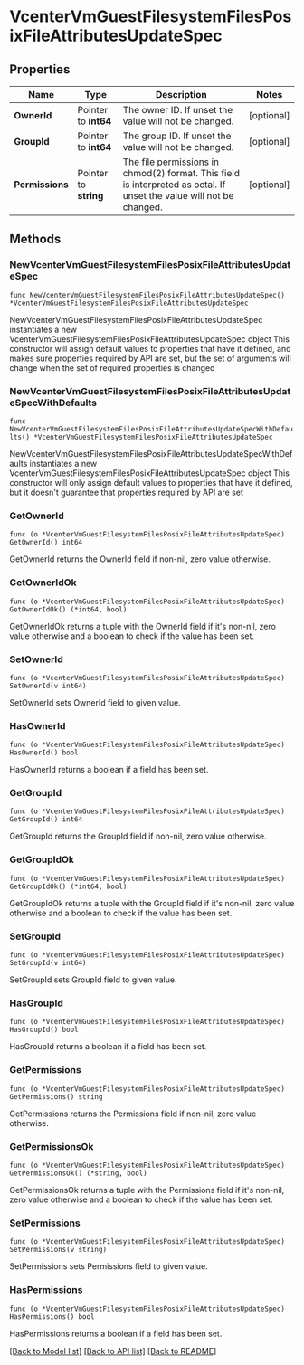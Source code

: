 # VcenterVmGuestFilesystemFilesPosixFileAttributesUpdateSpec

## Properties

Name | Type | Description | Notes
------------ | ------------- | ------------- | -------------
**OwnerId** | Pointer to **int64** | The owner ID. If unset the value will not be changed. | [optional] 
**GroupId** | Pointer to **int64** | The group ID. If unset the value will not be changed. | [optional] 
**Permissions** | Pointer to **string** | The file permissions in chmod(2) format. This field is interpreted as octal. If unset the value will not be changed. | [optional] 

## Methods

### NewVcenterVmGuestFilesystemFilesPosixFileAttributesUpdateSpec

`func NewVcenterVmGuestFilesystemFilesPosixFileAttributesUpdateSpec() *VcenterVmGuestFilesystemFilesPosixFileAttributesUpdateSpec`

NewVcenterVmGuestFilesystemFilesPosixFileAttributesUpdateSpec instantiates a new VcenterVmGuestFilesystemFilesPosixFileAttributesUpdateSpec object
This constructor will assign default values to properties that have it defined,
and makes sure properties required by API are set, but the set of arguments
will change when the set of required properties is changed

### NewVcenterVmGuestFilesystemFilesPosixFileAttributesUpdateSpecWithDefaults

`func NewVcenterVmGuestFilesystemFilesPosixFileAttributesUpdateSpecWithDefaults() *VcenterVmGuestFilesystemFilesPosixFileAttributesUpdateSpec`

NewVcenterVmGuestFilesystemFilesPosixFileAttributesUpdateSpecWithDefaults instantiates a new VcenterVmGuestFilesystemFilesPosixFileAttributesUpdateSpec object
This constructor will only assign default values to properties that have it defined,
but it doesn't guarantee that properties required by API are set

### GetOwnerId

`func (o *VcenterVmGuestFilesystemFilesPosixFileAttributesUpdateSpec) GetOwnerId() int64`

GetOwnerId returns the OwnerId field if non-nil, zero value otherwise.

### GetOwnerIdOk

`func (o *VcenterVmGuestFilesystemFilesPosixFileAttributesUpdateSpec) GetOwnerIdOk() (*int64, bool)`

GetOwnerIdOk returns a tuple with the OwnerId field if it's non-nil, zero value otherwise
and a boolean to check if the value has been set.

### SetOwnerId

`func (o *VcenterVmGuestFilesystemFilesPosixFileAttributesUpdateSpec) SetOwnerId(v int64)`

SetOwnerId sets OwnerId field to given value.

### HasOwnerId

`func (o *VcenterVmGuestFilesystemFilesPosixFileAttributesUpdateSpec) HasOwnerId() bool`

HasOwnerId returns a boolean if a field has been set.

### GetGroupId

`func (o *VcenterVmGuestFilesystemFilesPosixFileAttributesUpdateSpec) GetGroupId() int64`

GetGroupId returns the GroupId field if non-nil, zero value otherwise.

### GetGroupIdOk

`func (o *VcenterVmGuestFilesystemFilesPosixFileAttributesUpdateSpec) GetGroupIdOk() (*int64, bool)`

GetGroupIdOk returns a tuple with the GroupId field if it's non-nil, zero value otherwise
and a boolean to check if the value has been set.

### SetGroupId

`func (o *VcenterVmGuestFilesystemFilesPosixFileAttributesUpdateSpec) SetGroupId(v int64)`

SetGroupId sets GroupId field to given value.

### HasGroupId

`func (o *VcenterVmGuestFilesystemFilesPosixFileAttributesUpdateSpec) HasGroupId() bool`

HasGroupId returns a boolean if a field has been set.

### GetPermissions

`func (o *VcenterVmGuestFilesystemFilesPosixFileAttributesUpdateSpec) GetPermissions() string`

GetPermissions returns the Permissions field if non-nil, zero value otherwise.

### GetPermissionsOk

`func (o *VcenterVmGuestFilesystemFilesPosixFileAttributesUpdateSpec) GetPermissionsOk() (*string, bool)`

GetPermissionsOk returns a tuple with the Permissions field if it's non-nil, zero value otherwise
and a boolean to check if the value has been set.

### SetPermissions

`func (o *VcenterVmGuestFilesystemFilesPosixFileAttributesUpdateSpec) SetPermissions(v string)`

SetPermissions sets Permissions field to given value.

### HasPermissions

`func (o *VcenterVmGuestFilesystemFilesPosixFileAttributesUpdateSpec) HasPermissions() bool`

HasPermissions returns a boolean if a field has been set.


[[Back to Model list]](../README.md#documentation-for-models) [[Back to API list]](../README.md#documentation-for-api-endpoints) [[Back to README]](../README.md)


